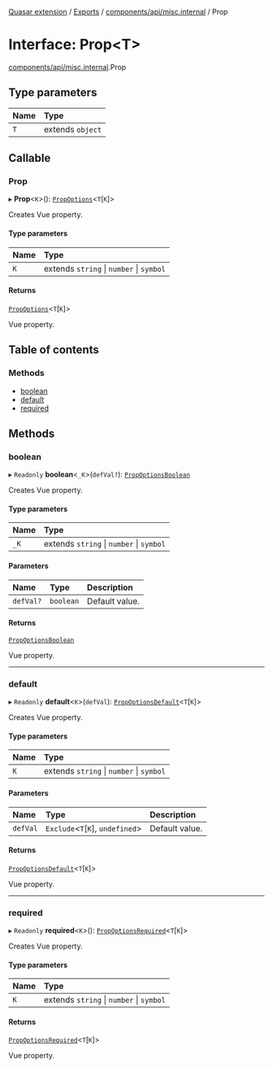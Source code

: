 [Quasar extension](../index.md) / [Exports](../modules.md) / [components/api/misc.internal](../modules/components_api_misc_internal.md) / Prop

# Interface: Prop<T\>

[components/api/misc.internal](../modules/components_api_misc_internal.md).Prop

## Type parameters

| Name | Type |
| :------ | :------ |
| `T` | extends `object` |

## Callable

### Prop

▸ **Prop**<`K`\>(): [`PropOptions`](components_api_types_prop_options.PropOptions.md)<`T`[`K`]\>

Creates Vue property.

#### Type parameters

| Name | Type |
| :------ | :------ |
| `K` | extends `string` \| `number` \| `symbol` |

#### Returns

[`PropOptions`](components_api_types_prop_options.PropOptions.md)<`T`[`K`]\>

Vue property.

## Table of contents

### Methods

- [boolean](components_api_misc_internal.Prop.md#boolean)
- [default](components_api_misc_internal.Prop.md#default)
- [required](components_api_misc_internal.Prop.md#required)

## Methods

### boolean

▸ `Readonly` **boolean**<`_K`\>(`defVal?`): [`PropOptionsBoolean`](components_api_types_prop_options.PropOptionsBoolean.md)

Creates Vue property.

#### Type parameters

| Name | Type |
| :------ | :------ |
| `_K` | extends `string` \| `number` \| `symbol` |

#### Parameters

| Name | Type | Description |
| :------ | :------ | :------ |
| `defVal?` | `boolean` | Default value. |

#### Returns

[`PropOptionsBoolean`](components_api_types_prop_options.PropOptionsBoolean.md)

Vue property.

___

### default

▸ `Readonly` **default**<`K`\>(`defVal`): [`PropOptionsDefault`](components_api_types_prop_options.PropOptionsDefault.md)<`T`[`K`]\>

Creates Vue property.

#### Type parameters

| Name | Type |
| :------ | :------ |
| `K` | extends `string` \| `number` \| `symbol` |

#### Parameters

| Name | Type | Description |
| :------ | :------ | :------ |
| `defVal` | `Exclude`<`T`[`K`], `undefined`\> | Default value. |

#### Returns

[`PropOptionsDefault`](components_api_types_prop_options.PropOptionsDefault.md)<`T`[`K`]\>

Vue property.

___

### required

▸ `Readonly` **required**<`K`\>(): [`PropOptionsRequired`](components_api_types_prop_options.PropOptionsRequired.md)<`T`[`K`]\>

Creates Vue property.

#### Type parameters

| Name | Type |
| :------ | :------ |
| `K` | extends `string` \| `number` \| `symbol` |

#### Returns

[`PropOptionsRequired`](components_api_types_prop_options.PropOptionsRequired.md)<`T`[`K`]\>

Vue property.
